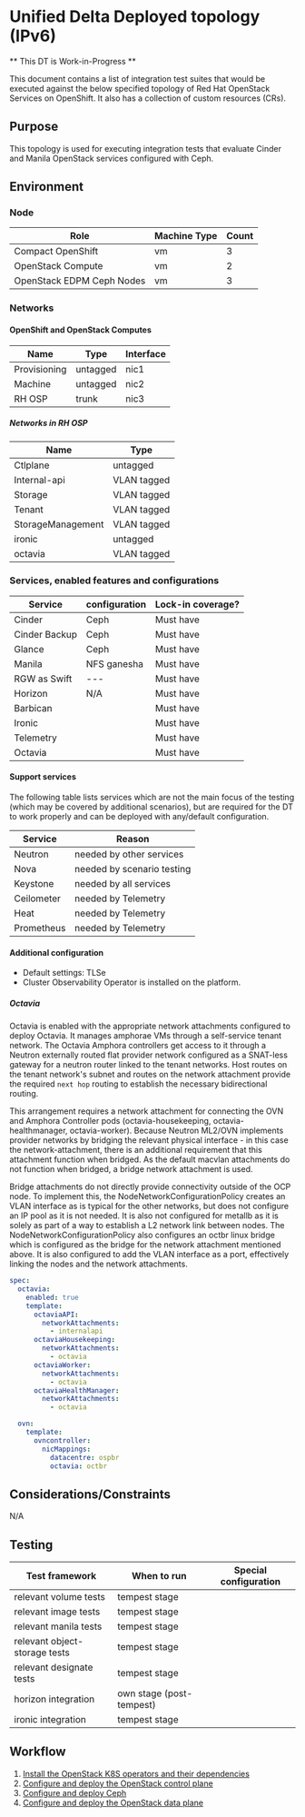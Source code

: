 # Unified Delta Deployed topology (IPv6)

** This DT is Work-in-Progress **

This document contains a list of integration test suites that would
be executed against the below specified topology of Red Hat OpenStack Services
on OpenShift. It also has a collection of custom resources (CRs).

## Purpose

This topology is used for executing integration tests that evaluate Cinder
and Manila OpenStack services configured with Ceph.

## Environment

### Node

| Role | Machine Type | Count |
| ---- | ------------ | ----- |
| Compact OpenShift | vm | 3 |
| OpenStack Compute | vm | 2 |
| OpenStack EDPM Ceph Nodes | vm | 3 |

### Networks

#### OpenShift and OpenStack Computes

| Name | Type | Interface |
| ---- | ---- | --------- |
| Provisioning | untagged | nic1 |
| Machine | untagged | nic2 |
| RH OSP | trunk | nic3 |

##### Networks in RH OSP

| Name | Type |
| ---- | ---- |
| Ctlplane | untagged |
| Internal-api | VLAN tagged |
| Storage | VLAN tagged |
| Tenant | VLAN tagged |
| StorageManagement | VLAN tagged |
| ironic | untagged |
| octavia | VLAN tagged |

### Services, enabled features and configurations

| Service          | configuration   | Lock-in coverage?  |
| ---------------- | --------------- | ------------------ |
| Cinder           | Ceph            | Must have          |
| Cinder Backup    | Ceph            | Must have          |
| Glance           | Ceph            | Must have          |
| Manila           | NFS ganesha     | Must have          |
| RGW as Swift     | ---             | Must have          |
| Horizon          | N/A             | Must have          |
| Barbican         |                 | Must have          |
| Ironic           |                 | Must have          |
| Telemetry        |                 | Must have          |
| Octavia          |                 | Must have          |

#### Support services

The following table lists services which are not the main focus of the testing
(which may be covered by additional scenarios), but are required for the DT to
work properly and can be deployed with any/default configuration.

| Service          | Reason  |
| ---------------- |------------------ |
| Neutron          | needed by other services   |
| Nova             | needed by scenario testing |
| Keystone         | needed by all services     |
| Ceilometer       | needed by Telemetry        |
| Heat             | needed by Telemetry        |
| Prometheus       | needed by Telemetry        |

#### Additional configuration

- Default settings: TLSe
- Cluster Observability Operator is installed on the platform.

##### Octavia

Octavia is enabled with the appropriate network attachments configured to
deploy Octavia. It manages amphorae VMs through a self-service tenant network.
The Octavia Amphora controllers get access to it through a Neutron externally
routed flat provider network configured as a SNAT-less gateway for a neutron
router linked to the tenant networks. Host routes on the tenant network's
subnet and routes on the network attachment provide the required `next hop`
routing to establish the necessary bidirectional routing.

This arrangement requires a network attachment for connecting the OVN and
Amphora Controller pods (octavia-housekeeping, octavia-healthmanager,
octavia-worker). Because Neutron ML2/OVN implements provider networks by
bridging the relevant physical interface - in this case the network-attachment,
there is an additional requirement that this attachment function when
bridged. As the default macvlan attachments do not function when bridged, a
bridge network attachment is used.

Bridge attachments do not directly provide connectivity outside of the OCP
node. To implement this, the NodeNetworkConfigurationPolicy creates an VLAN
interface as is typical for the other networks, but does not configure an IP
pool as it is not needed. It is also not configured for metallb as it is solely
as part of a way to establish a L2 network link between nodes. The
NodeNetworkConfigurationPolicy also configures an octbr linux bridge which is
configured as the bridge for the network attachment mentioned above. It is also
configured to add the VLAN interface as a port, effectively linking the nodes
and the network attachments.

```YAML
spec:
  octavia:
    enabled: true
    template:
      octaviaAPI:
        networkAttachments:
          - internalapi
      octaviaHousekeeping:
        networkAttachments:
          - octavia
      octaviaWorker:
        networkAttachments:
          - octavia
      octaviaHealthManager:
        networkAttachments:
          - octavia

  ovn:
    template:
      ovncontroller:
        nicMappings:
          datacentre: ospbr
          octavia: octbr
```

## Considerations/Constraints

N/A

## Testing

| Test framework   | When to run          | Special configuration |
| ---------------- | -------------------- | ----------------------|
| relevant volume tests | tempest stage |           |
| relevant image tests  | tempest stage |           |
| relevant manila tests | tempest stage |           |
| relevant object-storage tests  | tempest stage |           |
| relevant designate tests | tempest stage |           |
| horizon integration   | own stage (post-tempest)|           |
| ironic integration    | tempest stage |           |

## Workflow

1. [Install the OpenStack K8S operators and their dependencies](../../common/)
2. [Configure and deploy the OpenStack control plane](control-plane.md)
3. [Configure and deploy Ceph](edpm-pre-ceph.md)
4. [Configure and deploy the OpenStack data plane](edpm.md)
